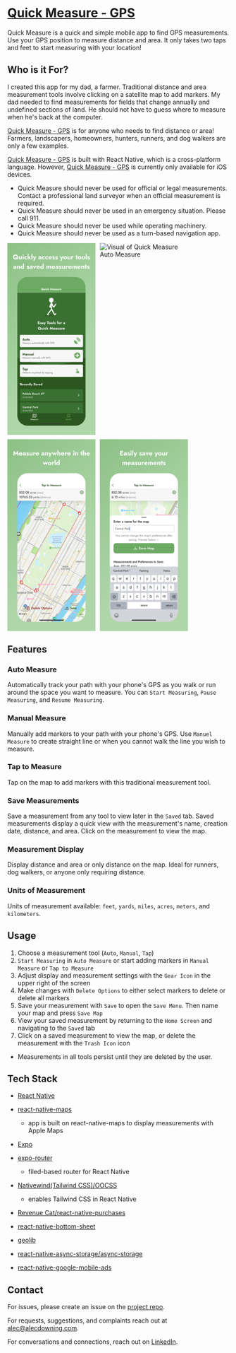 # [Quick Measure - GPS](https://apps.apple.com/us/app/quick-measure-gps/id6473677147)

Quick Measure is a quick and simple mobile app to find GPS measurements. Use your GPS position to measure distance and area. It only takes two taps and feet to start measuring with your location!

## Who is it For?

I created this app for my dad, a farmer. Traditional distance and area measurement tools involve clicking on a satellite map to add markers. My dad needed to find measurements for fields that change annually and undefined sections of land. He should not have to guess where to measure when he's back at the computer.

[Quick Measure - GPS](https://apps.apple.com/us/app/quick-measure-gps/id6473677147) is for anyone who needs to find distance or area! Farmers, landscapers, homeowners, hunters, runners, and dog walkers are only a few examples.  

[Quick Measure - GPS](https://apps.apple.com/us/app/quick-measure-gps/id6473677147) is built with React Native, which is a cross-platform language. However, [Quick Measure - GPS](https://apps.apple.com/us/app/quick-measure-gps/id6473677147) is currently only available for iOS devices.

* Quick Measure should never be used for official or legal measurements. Contact a professional land surveyor when an official measurement is required.
* Quick Measure should never be used in an emergency situation. Please call 911.
* Quick Measure should never be used while operating machinery.
* Quick Measure should never be used as a turn-based navigation app.

<div style="display:flex; flex-direction:row; justify-content:justify-around; flex-wrap:wrap; gap:10px; border:#fff;">
  <img src="./assets/visuals/homepage-visual.png" alt="Visual of Quick Measure Homepage" width="200">
  <img src="./assets/visuals/auto-measure-visual.png" alt="Visual of Quick Measure Auto Measure" width="200">
  <img src="./assets/visuals/tap-to-measure-visual.png" alt="Visual of Quick Measure Tap to Measure" width="200">
  <img src="./assets/visuals/save-bottom-sheet-visual.png" alt="Visual of Quick Measure Saving Bottom Sheet" width="200">
</div>

## Features

### Auto Measure

Automatically track your path with your phone's GPS as you walk or run around the space you want to measure. You can `Start Measuring`, `Pause Measuring`, and `Resume Measuring`.

### Manual Measure

Manually add markers to your path with your phone's GPS. Use `Manuel Measure` to create straight line or when you cannot walk the line you wish to measure.

### Tap to Measure

Tap on the map to add markers with this traditional measurement tool.

### Save Measurements

Save a measurement from any tool to view later in the `Saved` tab. Saved measurements display a quick view with the measurement's name, creation date, distance, and area. Click on the measurement to view the map.

### Measurement Display

Display distance and area or only distance on the map. Ideal for runners, dog walkers, or anyone only requiring distance.

### Units of Measurement

Units of measurement available: `feet`, `yards`, `miles`, `acres`, `meters`, and `kilometers`.

## Usage
  1. Choose a measurement tool (`Auto`, `Manual`, `Tap`)
  2. `Start Measuring` in `Auto Measure` or start adding markers in `Manual Measure` or `Tap to Measure`
  3. Adjust display and measurement settings with the `Gear Icon` in the upper right of the screen
  4. Make changes with `Delete Options` to either select markers to delete or delete all markers
  5. Save your measurement with `Save` to open the `Save Menu`. Then name your map and press `Save Map`
  6. View your saved measurement by returning to the `Home Screen` and navigating to the `Saved` tab
  7. Click on a saved measurement to view the map, or delete the measurement with the `Trash Icon` icon

  * Measurements in all tools persist until they are deleted by the user. 

## Tech Stack

- [React Native](https://reactnative.dev/)

- [react-native-maps](https://github.com/react-native-maps/react-native-maps)
  - app is built on react-native-maps to display measurements with Apple Maps

- [Expo](https://expo.dev/)

- [expo-router](https://docs.expo.dev/router/introduction/)
  - filed-based router for React Native

- [Nativewind(Tailwind CSS)/OOCSS](https://www.nativewind.dev/)
  - enables Tailwind CSS in React Native

- [Revenue Cat/react-native-purchases](https://www.revenuecat.com/)

- [react-native-bottom-sheet](https://gorhom.github.io/react-native-bottom-sheet/)

- [geolib](https://www.npmjs.com/package/geolib)

- [react-native-async-storage/async-storage](https://www.npmjs.com/package/@react-native-async-storage/async-storage)

- [react-native-google-mobile-ads](https://github.com/invertase/react-native-google-mobile-ads)

## Contact

For issues, please create an issue on the [project repo](https://github.com/a-down/quick-measure-gps-app/issues).

For requests, suggestions, and complaints reach out at [alec@alecdowning.com](mailto:alec@alecdowning.com).

For conversations and connections, reach out on [LinkedIn](https://linkedin.com/in/alec-downing/).

